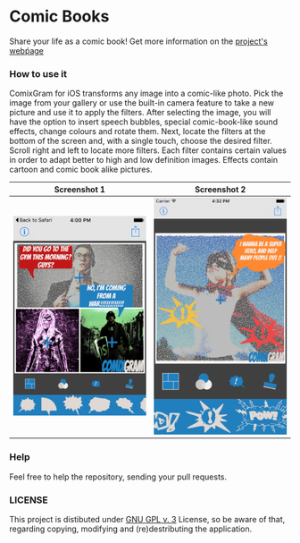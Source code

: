 # Comic Books
Share your life as a comic book!
Get more information on the [project's webṕage](http://cornerstonecollege.github.io/comic-books/)

### How to use it

ComixGram for iOS transforms any image into a comic-like photo. Pick the image from your gallery or use the built-in camera feature to take a new picture and use it to apply the filters. After selecting the image, you will have the option to insert speech bubbles, special comic-book-like sound effects, change colours and rotate them. Next, locate the filters at the bottom of the screen and, with a single touch, choose the desired filter. Scroll right and left to locate more filters. Each filter contains certain values in order to adapt better to high and low definition images. Effects contain cartoon and comic book alike pictures.

| Screenshot 1                     | Screenshot 2                     |
| :------------------------------: | :------------------------------: |
| <img src="https://github.com/cornerstonecollege/comic-books/blob/master/images/4s_2.png" width="640">   | <img src="https://github.com/cornerstonecollege/comic-books/blob/master/images/6_1.png" width="640">   |

### Help
Feel free to help the repository, sending your pull requests.

### LICENSE
This project is distibuted under [GNU GPL v. 3](http://www.gnu.org/licenses/gpl-3.0.en.html) License, so be aware of that, regarding copying, modifying and (re)destributing the application. 
